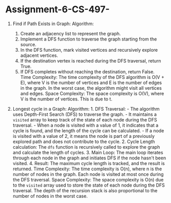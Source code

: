 # Assignment-6-CS-497-
1. Find if Path Exists in Graph:
     Algorithm:
      1. Create an adjacency list to represent the graph.
      2. Implement a DFS function to traverse the graph starting from the source.
      3. In the DFS function, mark visited vertices and recursively explore adjacent vertices.
      4. If the destination vertex is reached during the DFS traversal, return True.
      5. If DFS completes without reaching the destination, return False.
    Time Complexity:
      The time complexity of the DFS algorithm is O(V + E), where V is the number of vertices and E is the number of edges in the graph. In the worst case, the algorithm might visit all vertices and edges.
    Space Complexity:
      The space complexity is O(V), where V is the number of vertices. This is due to t.

2. Longest cycle in a Graph:
      Algorithm:
          1. DFS Traversal:
             - The algorithm uses Depth-First Search (DFS) to traverse the graph.
             - It maintains a `visited` array to keep track of the state of each node during the DFS traversal.
             - When a node is visited with a value of 1, it indicates that a cycle is found, and the length of the cycle can be calculated.
             - If a node is visited with a value of 2, it means the node is part of a previously explored path and does not contribute to the cycle.
          2. Cycle Length calculation: The `dfs` function is recursively called to explore the graph and calculate the length of cycles.
          3. Main Loop: The main loop iterates through each node in the graph and initiates DFS if the node hasn't been visited.
          4. Result: The maximum cycle length is tracked, and the result is returned.
      Time Complexity:
          The time complexity is O(n), where n is the number of nodes in the graph. Each node is visited at most once during the DFS traversal.
      Space Complexity:
          The space complexity is O(n) due to the `visited` array used to store the state of each node during the DFS traversal. The depth of the recursion stack is also proportional to the number             of nodes in the worst case.


